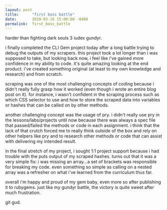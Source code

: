 ```yaml
---
layout: post
title:      "first boss battle"
date:       2018-03-16 15:00:00 -0400
permalink:  first_boss_battle
---
```


harder than fighting dark souls 3 iudex gundyr.

i finally completed the CLI Gem project today after a long battle trying to debug the outputs of my scrapers. this project took a lot longer than i was supposed to take, but looking back now, i feel like i've gained more confidence in my ability to code. it's quite amazing looking at the end product. i've created something original (at least to my own knowledge and research) and from scratch.

scraping was one of the most challenging concepts of coding because i didn't really fully grasp how it worked (even though i wrote an entire blog post on it). for instance, i wasn't confident in the scraping process such as which CSS selector to use and how to store the scraped data into variables or hashes that can be called on by other methods.

another challenging concept was the usage of pry. i didn't really use pry in the lessons/labs/projects until now because there was always a spec file that passed/failed the methods or code in each assignment. i think that the lack of that crutch forced me to really think outside of the box and rely on other helpers like pry and to research other methods or code that can assist with delivering my intended result.

in the final stretch of my project, i sought 1:1 project support because i had trouble with the puts output of my scraped hashes. turns out that it was a very simple fix: i was missing an array...a set of brackets was responsible for breaking my code. even something so simple as calling on a nested array was a refresher on what i've learned from the curriculum thus far.

overall i'm happy and proud of my gem baby, even more so after publishing it to rubygems. just like my gundyr battle, the victory is quite sweet after much frustration.

git gud.
